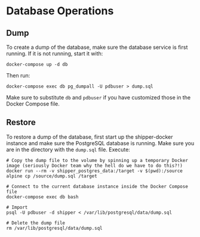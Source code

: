 # Database Operations

## Dump

To create a dump of the database, make sure the database service is first running. If it is not running, start it with:

```
docker-compose up -d db
```

Then run:

```
docker-compose exec db pg_dumpall -U pdbuser > dump.sql
```

Make sure to substitute `db` and `pdbuser` if you have customized those in the Docker Compose file.

## Restore

To restore a dump of the database, first start up the shipper-docker instance and make sure the PostgreSQL database is running. Make sure you are in the directory with the `dump.sql` file. Execute:

```
# Copy the dump file to the volume by spinning up a temporary Docker image (seriously Docker team why the hell do we have to do this?!)
docker run --rm -v shipper_postgres_data:/target -v $(pwd):/source alpine cp /source/dump.sql /target

# Connect to the current database instance inside the Docker Compose file
docker-compose exec db bash

# Import
psql -U pdbuser -d shipper < /var/lib/postgresql/data/dump.sql

# Delete the dump file
rm /var/lib/postgresql/data/dump.sql
```
